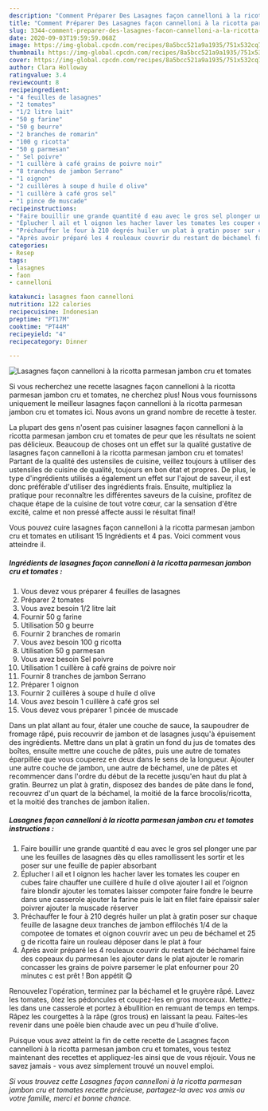 ```yaml
---
description: "Comment Préparer Des Lasagnes façon cannelloni à la ricotta parmesan jambon cru et tomates"
title: "Comment Préparer Des Lasagnes façon cannelloni à la ricotta parmesan jambon cru et tomates"
slug: 3344-comment-preparer-des-lasagnes-facon-cannelloni-a-la-ricotta-parmesan-jambon-cru-et-tomates
date: 2020-09-03T19:59:59.068Z
image: https://img-global.cpcdn.com/recipes/8a5bcc521a9a1935/751x532cq70/lasagnes-facon-cannelloni-a-la-ricotta-parmesan-jambon-cru-et-tomates-photo-principale-de-la-recette.jpg
thumbnail: https://img-global.cpcdn.com/recipes/8a5bcc521a9a1935/751x532cq70/lasagnes-facon-cannelloni-a-la-ricotta-parmesan-jambon-cru-et-tomates-photo-principale-de-la-recette.jpg
cover: https://img-global.cpcdn.com/recipes/8a5bcc521a9a1935/751x532cq70/lasagnes-facon-cannelloni-a-la-ricotta-parmesan-jambon-cru-et-tomates-photo-principale-de-la-recette.jpg
author: Clara Holloway
ratingvalue: 3.4
reviewcount: 8
recipeingredient:
- "4 feuilles de lasagnes"
- "2 tomates"
- "1/2 litre lait"
- "50 g farine"
- "50 g beurre"
- "2 branches de romarin"
- "100 g ricotta"
- "50 g parmesan"
- " Sel poivre"
- "1 cuillère à café grains de poivre noir"
- "8 tranches de jambon Serrano"
- "1 oignon"
- "2 cuillères à soupe d huile d olive"
- "1 cuillère à café gros sel"
- "1 pince de muscade"
recipeinstructions:
- "Faire bouillir une grande quantité d eau avec le gros sel plonger une par une les feuilles de lasagnes dès qu elles ramollissent les sortir et les poser sur une feuille de papier absorbant"
- "Éplucher l ail et l oignon les hacher laver les tomates les couper en cubes faire chauffer une cuillère d huile d olive ajouter l ail et l’oignon faire blondir ajouter les tomates laisser compoter faire fondre le beurre dans une casserole ajouter la farine puis le lait en filet faire épaissir saler poivrer ajouter la muscade réserver"
- "Préchauffer le four à 210 degrés huiler un plat à gratin poser sur chaque feuille de lasagne deux tranches de jambon effilochés 1/4 de la compotee de tomates et oignon couvrir avec un peu de béchamel et 25 g de ricotta faire un rouleau déposer dans le plat à four"
- "Après avoir préparé les 4 rouleaux couvrir du restant de béchamel faire des copeaux du parmesan les ajouter dans le plat ajouter le romarin concasser les grains de poivre parsemer le plat enfourner pour 20 minutes c est prêt ! Bon appétit 😋"
categories:
- Resep
tags:
- lasagnes
- faon
- cannelloni

katakunci: lasagnes faon cannelloni 
nutrition: 122 calories
recipecuisine: Indonesian
preptime: "PT17M"
cooktime: "PT44M"
recipeyield: "4"
recipecategory: Dinner

---
```



![Lasagnes façon cannelloni à la ricotta parmesan jambon cru et tomates](https://img-global.cpcdn.com/recipes/8a5bcc521a9a1935/751x532cq70/lasagnes-facon-cannelloni-a-la-ricotta-parmesan-jambon-cru-et-tomates-photo-principale-de-la-recette.jpg)

Si vous recherchez une recette lasagnes façon cannelloni à la ricotta parmesan jambon cru et tomates, ne cherchez plus! Nous vous fournissons uniquement le meilleur lasagnes façon cannelloni à la ricotta parmesan jambon cru et tomates ici. Nous avons un grand nombre de recette à tester.

La plupart des gens n'osent pas cuisiner lasagnes façon cannelloni à la ricotta parmesan jambon cru et tomates de peur que les résultats ne soient pas délicieux. Beaucoup de choses ont un effet sur la qualité gustative de lasagnes façon cannelloni à la ricotta parmesan jambon cru et tomates! Partant de la qualité des ustensiles de cuisine, veillez toujours à utiliser des ustensiles de cuisine de qualité, toujours en bon état et propres. De plus, le type d'ingrédients utilisés a également un effet sur l'ajout de saveur, il est donc préférable d'utiliser des ingrédients frais. Ensuite, multipliez la pratique pour reconnaître les différentes saveurs de la cuisine, profitez de chaque étape de la cuisine de tout votre cœur, car la sensation d'être excité, calme et non pressé affecte aussi le résultat final!

<!--inarticleads1-->

Vous pouvez cuire lasagnes façon cannelloni à la ricotta parmesan jambon cru et tomates en utilisant 15 Ingrédients et 4 pas. Voici comment vous atteindre il.

##### Ingrédients de lasagnes façon cannelloni à la ricotta parmesan jambon cru et tomates :

1. Vous devez vous préparer 4 feuilles de lasagnes
1. Préparer 2 tomates
1. Vous avez besoin 1/2 litre lait
1. Fournir 50 g farine
1. Utilisation 50 g beurre
1. Fournir 2 branches de romarin
1. Vous avez besoin 100 g ricotta
1. Utilisation 50 g parmesan
1. Vous avez besoin  Sel poivre
1. Utilisation 1 cuillère à café grains de poivre noir
1. Fournir 8 tranches de jambon Serrano
1. Préparer 1 oignon
1. Fournir 2 cuillères à soupe d huile d olive
1. Vous avez besoin 1 cuillère à café gros sel
1. Vous devez vous préparer 1 pincée de muscade


Dans un plat allant au four, étaler une couche de sauce, la saupoudrer de fromage râpé, puis recouvrir de jambon et de lasagnes jusqu&#39;à épuisement des ingrédients. Mettre dans un plat à gratin un fond du jus de tomates des boîtes, ensuite mettre une couche de pâtes, puis une autre de tomates éparpillée que vous couperez en deux dans le sens de la longueur. Ajouter une autre couche de jambon, une autre de béchamel, une de pâtes et recommencer dans l&#39;ordre du début de la recette jusqu&#39;en haut du plat à gratin. Beurrez un plat à gratin, disposez des bandes de pâte dans le fond, recouvrez d&#39;un quart de la béchamel, la moitié de la farce brocolis/ricotta, et la moitié des tranches de jambon italien. 

<!--inarticleads2-->

##### Lasagnes façon cannelloni à la ricotta parmesan jambon cru et tomates instructions :

1. Faire bouillir une grande quantité d eau avec le gros sel plonger une par une les feuilles de lasagnes dès qu elles ramollissent les sortir et les poser sur une feuille de papier absorbant
1. Éplucher l ail et l oignon les hacher laver les tomates les couper en cubes faire chauffer une cuillère d huile d olive ajouter l ail et l’oignon faire blondir ajouter les tomates laisser compoter faire fondre le beurre dans une casserole ajouter la farine puis le lait en filet faire épaissir saler poivrer ajouter la muscade réserver
1. Préchauffer le four à 210 degrés huiler un plat à gratin poser sur chaque feuille de lasagne deux tranches de jambon effilochés 1/4 de la compotee de tomates et oignon couvrir avec un peu de béchamel et 25 g de ricotta faire un rouleau déposer dans le plat à four
1. Après avoir préparé les 4 rouleaux couvrir du restant de béchamel faire des copeaux du parmesan les ajouter dans le plat ajouter le romarin concasser les grains de poivre parsemer le plat enfourner pour 20 minutes c est prêt ! Bon appétit 😋


Renouvelez l&#39;opération, terminez par la béchamel et le gruyère râpé. Lavez les tomates, ôtez les pédoncules et coupez-les en gros morceaux. Mettez-les dans une casserole et portez à ébullition en remuant de temps en temps. Râpez les courgettes à la râpe (gros trous) en laissant la peau. Faites-les revenir dans une poêle bien chaude avec un peu d&#39;huile d&#39;olive. 

<!--inarticleads1-->

<p>
Puisque vous avez atteint la fin de cette recette de Lasagnes façon cannelloni à la ricotta parmesan jambon cru et tomates, vous testez maintenant des recettes et appliquez-les ainsi que de vous réjouir. Vous ne savez jamais - vous avez simplement trouvé un nouvel emploi.
</p>

<p>
<i>Si vous trouvez cette Lasagnes façon cannelloni à la ricotta parmesan jambon cru et tomates recette précieuse, partagez-la avec vos amis ou votre famille, merci et bonne chance.</i>
</p>
